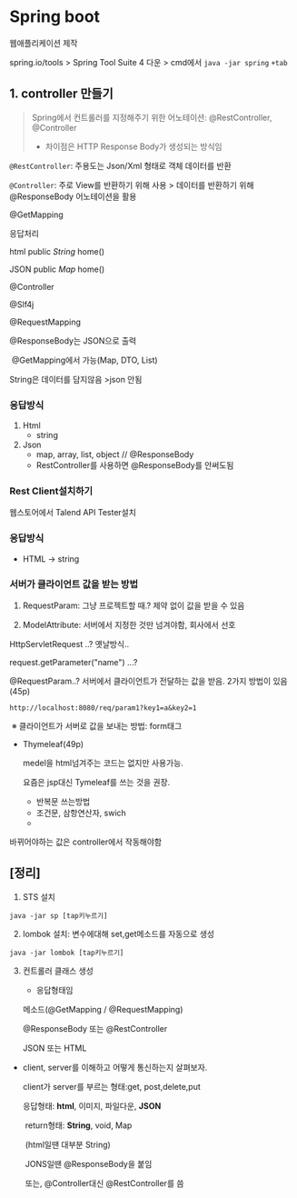 # Spring boot

웹애플리케이션 제작

spring.io/tools > Spring Tool Suite 4 다운 > cmd에서 `java -jar spring` `+tab`



## 1. controller 만들기

> Spring에서 컨트롤러를 지정해주기 위한 어노테이션: @RestController, @Controller
>
> - 차이점은 HTTP Response Body가 생성되는 방식임

`@RestController`: 주용도는 Json/Xml 형태로 객체 데이터를 반환

`@Controller`: 주로 View를 반환하기 위해 사용 > 데이터를 반환하기 위해 @ResponseBody 어노테이션을 활용





@GetMapping





응답처리

html  	public *String* home()

JSON	 public *Map* home()



@Controller

@Slf4j

@RequestMapping



@ResponseBody는 JSON으로 출력

​	@GetMapping에서 가능(Map, DTO, List)



String은 데이터를 담지않음 >json 안됨





### 응답방식

1. Html
   - string
2. Json
   - map, array, list, object // @ResponseBody
   - RestController를 사용하면 @ResponseBody를 안써도됨



### Rest Client설치하기

웹스토어에서 Talend API Tester설치



### 응답방식

- HTML -> string



### 서버가 클라이언트 값을 받는 방법

1. RequestParam: 그냥 프로젝트할 때.? 제약 없이 값을 받을 수 있음

2. ModelAttribute: 서버에서 지정한 것만 넘겨야함, 회사에서 선호



HttpServletRequest ..? 옛날방식..

 request.getParameter("name") ...?



@RequestParam..? 서버에서 클라이언트가 전달하는 값을 받음. 2가지 방법이 있음(45p)

```
http://localhost:8080/req/param1?key1=a&key2=1
```

​	※ 클라이언트가 서버로 값을 보내는 방법: form태그



- Thymeleaf(49p)

  medel을 html넘겨주는 코드는 없지만 사용가능.

  요즘은 jsp대신 Tymeleaf를 쓰는 것을 권장.

  - 반복문 쓰는방법
  - 조건문, 삼항연산자, swich 
  - 




바뀌어야하는 값은 controller에서 작동해야함

## [정리]

1. STS 설치

```
java -jar sp [tap키누르기]
```

2. lombok 설치: 변수에대해 set,get메소드를 자동으로 생성

```
java -jar lombok [tap키누르기]
```

3. 컨트롤러 클래스 생성

   - 응답형태임

   메소드(@GetMapping / @RequestMapping)

   @ResponseBody 또는 @RestController

   JSON 또는 HTML



- client, server를 이해하고 어떻게 통신하는지 살펴보자.

  client가 server를 부르는 형태:get, post,delete,put

  응답형태: **html**, 이미지, 파일다운, **JSON**

  ​	return형태: **String**, void, Map 

  ​		(html일땐 대부분 String)

  ​		JONS일땐 @ResponseBody을 붙임

  ​							또는, @Controller대신 @RestController를 씀



